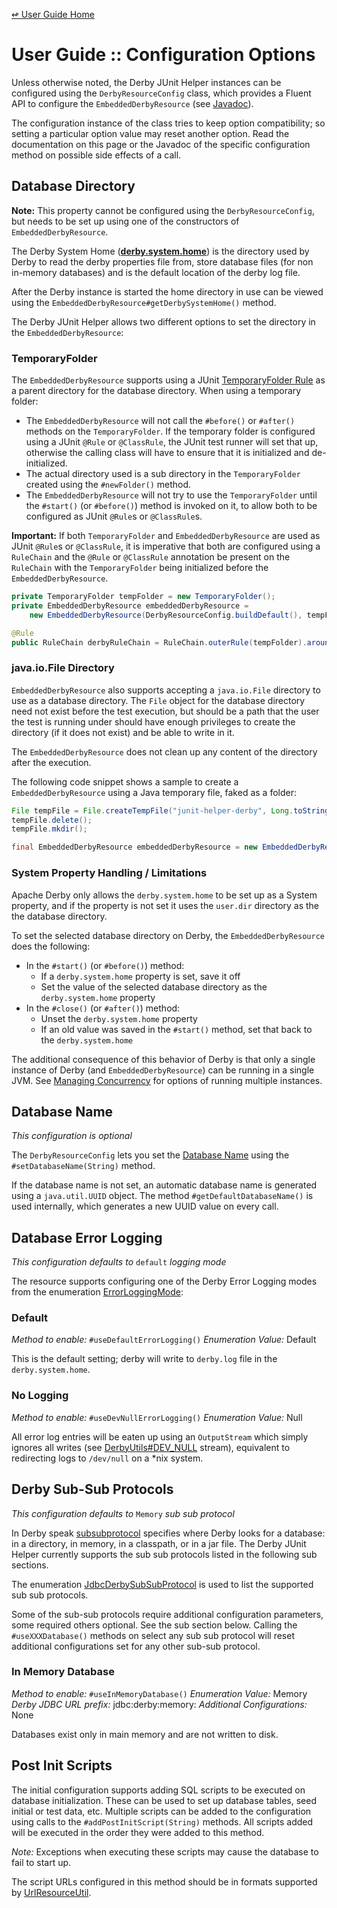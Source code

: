 <!--
Copyright 2016 JUnit Helper Contributors

Licensed under the Apache License, Version 2.0 (the "License");
you may not use this file except in compliance with the License.
You may obtain a copy of the License at

    http://www.apache.org/licenses/LICENSE-2.0

Unless required by applicable law or agreed to in writing, software
distributed under the License is distributed on an "AS IS" BASIS,
WITHOUT WARRANTIES OR CONDITIONS OF ANY KIND, either express or implied.
See the License for the specific language governing permissions and
limitations under the License.
-->

[&#x21ab; User Guide Home](./index.html)
# User Guide :: Configuration Options

Unless otherwise noted, the Derby JUnit Helper instances can be configured using the `DerbyResourceConfig` class,
which provides a Fluent API to configure the `EmbeddedDerbyResource`
(see [Javadoc](../apidocs/org/deventropy/junithelper/derby/DerbyResourceConfig.html)).

The configuration instance of the class tries to keep option compatibility; so setting a particular option value may
reset another option. Read the documentation on this page or the Javadoc of the specific configuration method on possible
side effects of a call.

## <a name="db-dir"></a>Database Directory

**Note:** This property cannot be configured using the `DerbyResourceConfig`, but needs to be set up using one of the
constructors of `EmbeddedDerbyResource`.

The Derby System Home (**[derby.system.home](https://db.apache.org/derby/docs/10.12/ref/rrefproper32066.html)**) is the
directory used by Derby to read the derby properties file from, store database files (for non in-memory databases) and is
the default location of the derby log file.

After the Derby instance is started the home directory in use can be viewed using the `EmbeddedDerbyResource#getDerbySystemHome()`
method.

The Derby JUnit Helper allows two different options to set the directory in the `EmbeddedDerbyResource`:

### TemporaryFolder

The `EmbeddedDerbyResource` supports using a JUnit [TemporaryFolder Rule](https://github.com/junit-team/junit/wiki/Rules#temporaryfolder-rule)
as a parent directory for the database directory. When using a temporary folder:

* The `EmbeddedDerbyResource` will not call the `#before()` or `#after()` methods on the `TemporaryFolder`. If the 
	temporary folder is configured using a JUnit `@Rule` or `@ClassRule`, the JUnit test runner will set that up,
	otherwise the calling class will have to ensure that it is initialized and de-initialized.
* The actual directory used is a sub directory in the `TemporaryFolder` created using the `#newFolder()` method.
* The `EmbeddedDerbyResource` will not try to use the `TemporaryFolder` until the `#start()` (or `#before()`) method
	is invoked on it, to allow both to be configured as JUnit `@Rule`s or `@ClassRule`s.

**Important:** If both `TemporaryFolder` and `EmbeddedDerbyResource` are used as JUnit `@Rule`s or `@ClassRule`, it is
imperative that both are configured using a `RuleChain` and the `@Rule` or `@ClassRule` annotation be present on the
`RuleChain` with the `TemporaryFolder` being initialized before the `EmbeddedDerbyResource`.

```java
private TemporaryFolder tempFolder = new TemporaryFolder();
private EmbeddedDerbyResource embeddedDerbyResource =
	new EmbeddedDerbyResource(DerbyResourceConfig.buildDefault(), tempFolder);

@Rule
public RuleChain derbyRuleChain = RuleChain.outerRule(tempFolder).around(embeddedDerbyResource);
```

### java.io.File Directory

`EmbeddedDerbyResource` also supports accepting a `java.io.File` directory to use as a database directory. The `File`
object for the database directory need not exist before the test execution, but should be a path that the user the test
is running under should have enough privileges to create the directory (if it does not exist) and be able to write in
it.

The `EmbeddedDerbyResource` does not clean up any content of the directory after the execution.

The following code snippet shows a sample to create a `EmbeddedDerbyResource` using a Java temporary file, faked as a
folder:

```java
File tempFile = File.createTempFile("junit-helper-derby", Long.toString(System.nanoTime()));
tempFile.delete();
tempFile.mkdir();

final EmbeddedDerbyResource embeddedDerbyResource = new EmbeddedDerbyResource(DerbyResourceConfig.buildDefault(), tempFile);
```

### System Property Handling / Limitations

Apache Derby only allows the `derby.system.home` to be set up as a System property, and if the property is not set it
uses the `user.dir` directory as the the database directory.

To set the selected database directory on Derby, the `EmbeddedDerbyResource` does the following:

* In the `#start()` (or `#before()`) method:
	* If a `derby.system.home` property is set, save it off
	* Set the value of the selected database directory as the `derby.system.home` property
* In the `#close()` (or `#after()`) method:
	* Unset the `derby.system.home` property
	* If an old value was saved in the `#start()` method, set that back to the `derby.system.home`

The additional consequence of this behavior of Derby is that only a single instance of Derby (and `EmbeddedDerbyResource`)
can be running in a single JVM. See [Managing Concurrency](./concurrency.html) for options of running multiple instances.

## <a name="db-name"></a>Database Name

*This configuration is optional*

The `DerbyResourceConfig` lets you set the [Database Name](https://db.apache.org/derby/docs/10.12/ref/rrefattrib17246.html)
using the `#setDatabaseName(String)` method.

If the database name is not set, an automatic database name is generated using a `java.util.UUID` object. The method
`#getDefaultDatabaseName()` is used internally, which generates a new UUID value on every call.

## <a name="db-logging"></a>Database Error Logging

*This configuration defaults to* `default` *logging mode*

The resource supports configuring one of the Derby Error Logging modes from the enumeration
[ErrorLoggingMode](../apidocs/org/deventropy/junithelper/derby/ErrorLoggingMode.html):

### Default

*Method to enable:* `#useDefaultErrorLogging()`
*Enumeration Value:* Default

This is the default setting; derby will write to `derby.log` file in the `derby.system.home`.

### No Logging

*Method to enable:* `#useDevNullErrorLogging()`
*Enumeration Value:* Null

All error log entries will be eaten up using an `OutputStream` which simply ignores all writes (see [DerbyUtils#DEV_NULL](../apidocs/org/deventropy/junithelper/derby/DerbyUtils.html#DEV_NULL)
stream), equivalent to redirecting logs to `/dev/null` on a *nix system.

## <a name="sub-sub-protocols"></a>Derby Sub-Sub Protocols

*This configuration defaults to* `Memory` *sub sub protocol*

In Derby speak [subsubprotocol](http://db.apache.org/derby/docs/10.12/ref/rrefjdbc37352.html) specifies where Derby looks
for a database: in a directory, in memory, in a classpath, or in a jar file. The Derby JUnit Helper currently supports
the sub sub protocols listed in the following sub sections.

The enumeration [JdbcDerbySubSubProtocol](../apidocs/org/deventropy/junithelper/derby/JdbcDerbySubSubProtocol.html) is
used to list the supported sub sub protocols.

Some of the sub-sub protocols require additional configuration parameters, some required others optional. See the sub
section below. Calling the `#useXXXDatabase()` methods on select any sub sub protocol will reset additional configurations
set for any other sub-sub protocol. 

### <a name="in-memory"></a>In Memory Database

*Method to enable:* `#useInMemoryDatabase()`
*Enumeration Value:* Memory
*Derby JDBC URL prefix:* jdbc:derby:memory:
*Additional Configurations:* None

Databases exist only in main memory and are not written to disk.

## <a name="post-init-script"></a>Post Init Scripts

The initial configuration supports adding SQL scripts to be executed on database initialization. These can be used to
set up database tables, seed initial or test data, etc. Multiple scripts can be added to the configuration using calls
to the `#addPostInitScript(String)` methods. All scripts added will be executed in the order they were added to this
method.

*Note:* Exceptions when executing these scripts may cause the database to fail to start up.

The script URLs configured in this method should be in formats supported by
[UrlResourceUtil](../../junit-helper-utils/apidocs/org/deventropy/junithelper/utils?UrlResourceUtil.html).
